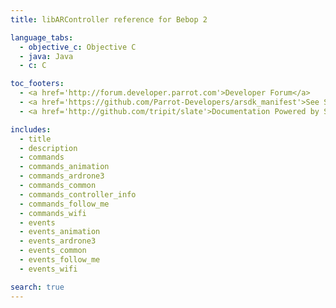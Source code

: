 ```yaml
---
title: libARController reference for Bebop 2

language_tabs:
  - objective_c: Objective C
  - java: Java
  - c: C

toc_footers:
  - <a href='http://forum.developer.parrot.com'>Developer Forum</a>
  - <a href='https://github.com/Parrot-Developers/arsdk_manifest'>See SDK sources</a>
  - <a href='http://github.com/tripit/slate'>Documentation Powered by Slate</a>

includes:
  - title
  - description
  - commands
  - commands_animation
  - commands_ardrone3
  - commands_common
  - commands_controller_info
  - commands_follow_me
  - commands_wifi
  - events
  - events_animation
  - events_ardrone3
  - events_common
  - events_follow_me
  - events_wifi

search: true
---
```

